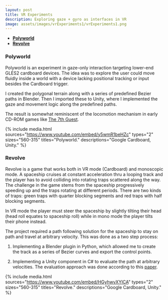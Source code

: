```yaml
---
layout: post
title: VR Experiments
description: Exploring gaze + gyro as interfaces in VR
image: assets/images/vrExperiments1/vrExperiments1.png
---
```

<!-- Links: -->
[l1]: https://en.wikipedia.org/wiki/The_7th_Guest
[l3]: https://www.geometrictools.com/Documentation/MovingAlongCurveSpecifiedSpeed.pdf
[l4]: http://www.nouveaucinema.ca/en

- **[Polyworld](#1)**
- **[Revolve](#2)**

### <a class="toc_item" name="1"></a>Polyworld

Polyworld is an experiment in gaze-only interaction targeting lower-end GLES2 cardboard devices. The idea was to explore the user could move fluidly inside a world with a device lacking positional tracking or input besides the Cardboard trigger.

I created the polygonal terrain along with a series of predefined Bezier paths in Blender. Then I imported these to Unity, where I implemented the gaze and movement logic along the predefined paths.

The result is somewhat reminiscent of the locomotion mechanism in early CD-ROM games like [The 7th Guest][l1].

{% include media.html
  sources="https://www.youtube.com/embed/y5wmR1beHZc"
  types="2"
  sizes="560-315"
  titles="Polyworld."
  descriptions="Google Cardboard, Unity."
%}

### <a class="toc_item" name="2"></a>Revolve

Revolve is a game that works both in VR mode (Cardboard) and monoscopic mode. A spaceship cruises at constant acceleration thru a looping track and the player has to avoid colliding into rotating traps scattered along the way. The challenge in the game stems from the spaceship progressively speeding up and the traps rotating at different periods. There are two kinds of traps: green traps with quarter blocking segments and red traps with half blocking segments.

In VR mode the player must steer the spaceship by slightly tilting their head (head roll equates to spaceship roll) while in mono mode the player tilts their phone instead.

The project required a path following solution for the spaceship to stay on path and travel at arbitrary velocity. This was done as a two step process:

1. Implementing a Blender plugin in Python, which allowed me to create the track as a series of Bezier curves and export the control points.

2. Implementing a Unity component in C# to evaluate the path at arbitrary velocities. The evaluation approach was done according to this [paper][l3].

{% include media.html
  sources="https://www.youtube.com/embed/HGyhwvXYlCA"
  types="2"
  sizes="560-315"
  titles="Revolve."
  descriptions="Google Cardboard, Unity."
%}
